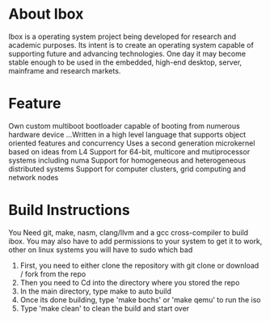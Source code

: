 # About Ibox 
Ibox is a operating system project being developed for research and academic purposes. Its intent is to create an operating system capable of supporting future and advancing technologies. One day it may become stable enough to be used in the embedded, high-end desktop, server, mainframe and research markets.

# Feature
  Own custom multiboot bootloader capable of booting from numerous hardware device
...Written in a high level language that supports object oriented features and concurrency
  Uses a second generation microkernel based on ideas from L4
  Support for 64-bit, multicore and mutiprocessor systems including numa
  Support for homogeneous and heterogeneous distributed systems
  Support for computer clusters, grid computing and network nodes 

# Build Instructions
You Need git, make, nasm, clang/llvm and a gcc cross-compiler to build ibox. You may also have to add permissions to your system to get it to work, other on linux systems you will have to sudo which bad 

1. First, you need to either clone the repository with git clone or download / fork from the repo
2. Then you need to Cd into the directory where you stored the repo
3. In the main directory, type make to auto build
4. Once its done building, type 'make bochs' or 'make qemu' to run the iso
5. Type 'make clean' to clean the build and start over

